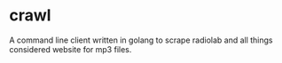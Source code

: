 # crawl

A command line client written in golang to scrape radiolab and all things considered website for mp3 files. 
